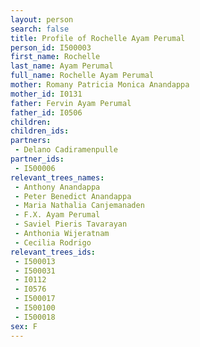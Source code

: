 ```yaml
---
layout: person
search: false
title: Profile of Rochelle Ayam Perumal
person_id: I500003
first_name: Rochelle
last_name: Ayam Perumal
full_name: Rochelle Ayam Perumal
mother: Romany Patricia Monica Anandappa
mother_id: I0131
father: Fervin Ayam Perumal
father_id: I0506
children:
children_ids:
partners:
 - Delano Cadiramenpulle
partner_ids:
 - I500006
relevant_trees_names:
 - Anthony Anandappa
 - Peter Benedict Anandappa
 - Maria Nathalia Canjemanaden
 - F.X. Ayam Perumal
 - Saviel Pieris Tavarayan
 - Anthonia Wijeratnam
 - Cecilia Rodrigo
relevant_trees_ids:
 - I500013
 - I500031
 - I0112
 - I0576
 - I500017
 - I500100
 - I500018
sex: F
---
```



